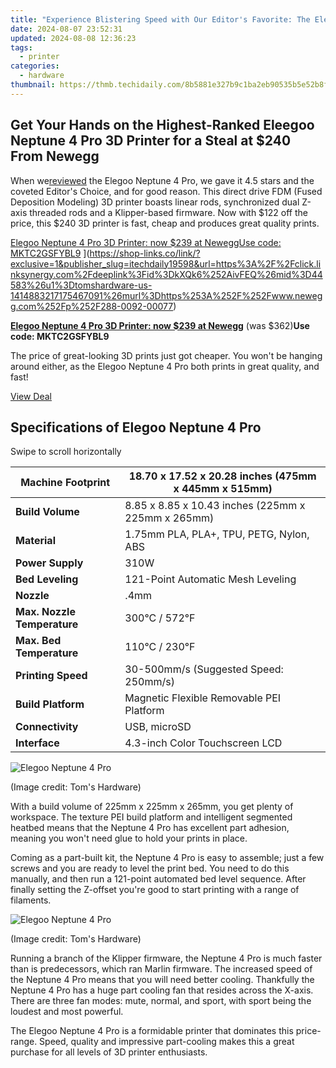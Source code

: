 ```yaml
---
title: "Experience Blistering Speed with Our Editor's Favorite: The Elegoo Neptune 4 Pro at a Steep Discount ($75 Off)!"
date: 2024-08-07 23:52:31
updated: 2024-08-08 12:36:23
tags:
  - printer
categories:
  - hardware
thumbnail: https://thmb.techidaily.com/8b5881e327b9c1ba2eb90535b5e52b8fb37d29efd85f95b1f8c43ff4375091ae.jpg
---
```


## Get Your Hands on the Highest-Ranked Eleegoo Neptune 4 Pro 3D Printer for a Steal at $240 From Newegg

When we[reviewed](https://www.tomshardware.com/reviews/elegoo-neptune-4-pro-3d-printer-review) the Elegoo Neptune 4 Pro, we gave it 4.5 stars and the coveted Editor's Choice, and for good reason. This direct drive FDM (Fused Deposition Modeling) 3D printer boasts linear rods, synchronized dual Z-axis threaded rods and a Klipper-based firmware. Now with $122 off the price, this $240 3D printer is fast, cheap and produces great quality prints.

[Elegoo Neptune 4 Pro 3D Printer: now $239 at NeweggUse code: MKTC2GSFYBL9](https://cdn.mos.cms.futurecdn.net/MXJx32fbsYXNH4w59DRAof-200-100.jpg "Elegoo Neptune 4 Pro 3D Printer: now $239 at NeweggUse code: MKTC2GSFYBL9") ](https://shop-links.co/link/?exclusive=1&publisher_slug=itechdaily19598&url=https%3A%2F%2Fclick.linksynergy.com%2Fdeeplink%3Fid%3DkXQk6%252AivFEQ%26mid%3D44583%26u1%3Dtomshardware-us-1414883217175467091%26murl%3Dhttps%253A%252F%252Fwww.newegg.com%252Fp%252F288-0092-00077)

[**Elegoo Neptune 4 Pro 3D Printer: now $239 at Newegg**](https://shop-links.co/link/?exclusive=1&publisher_slug=itechdaily19598&url=https%3A%2F%2Fclick.linksynergy.com%2Fdeeplink%3Fid%3DkXQk6%252AivFEQ%26mid%3D44583%26u1%3Dtomshardware-us-7144643822294407483%26murl%3Dhttps%253A%252F%252Fwww.newegg.com%252Fp%252F288-0092-00077) (was $362)**Use code: MKTC2GSFYBL9**

 The price of great-looking 3D prints just got cheaper. You won't be hanging around either, as the Elegoo Neptune 4 Pro both prints in great quality, and fast!

[View Deal](https://shop-links.co/link/?exclusive=1&publisher_slug=itechdaily19598&url=https%3A%2F%2Fclick.linksynergy.com%2Fdeeplink%3Fid%3DkXQk6%252AivFEQ%26mid%3D44583%26u1%3Dtomshardware-us-1414883217175467091%26murl%3Dhttps%253A%252F%252Fwww.newegg.com%252Fp%252F288-0092-00077)

## Specifications of Elegoo Neptune 4 Pro

 Swipe to scroll horizontally

| **Machine Footprint**       | 18.70 x 17.52 x 20.28 inches (475mm x 445mm x 515mm) |
| --------------------------- | ---------------------------------------------------- |
| **Build Volume**            | 8.85 x 8.85 x 10.43 inches (225mm x 225mm x 265mm)   |
| **Material**                | 1.75mm PLA, PLA+, TPU, PETG, Nylon, ABS              |
| **Power Supply**            | 310W                                                 |
| **Bed Leveling**            | 121-Point Automatic Mesh Leveling                    |
| **Nozzle**                  | .4mm                                                 |
| **Max. Nozzle Temperature** | 300°C / 572°F                                        |
| **Max. Bed Temperature**    | 110°C / 230°F                                        |
| **Printing Speed**          | 30-500mm/s (Suggested Speed: 250mm/s)                |
| **Build Platform**          | Magnetic Flexible Removable PEI Platform             |
| **Connectivity**            | USB, microSD                                         |
| **Interface**               | 4.3-inch Color Touchscreen LCD                       |

![Elegoo Neptune 4 Pro](https://cdn.mos.cms.futurecdn.net/xipKTQMMS2DDX4sngzLBtg-320-80.jpg)

 (Image credit: Tom's Hardware)

 With a build volume of 225mm x 225mm x 265mm, you get plenty of workspace. The texture PEI build platform and intelligent segmented heatbed means that the Neptune 4 Pro has excellent part adhesion, meaning you won't need glue to hold your prints in place.  
  
 Coming as a part-built kit, the Neptune 4 Pro is easy to assemble; just a few screws and you are ready to level the print bed. You need to do this manually, and then run a 121-point automated bed level sequence. After finally setting the Z-offset you're good to start printing with a range of filaments.

![Elegoo Neptune 4 Pro](https://cdn.mos.cms.futurecdn.net/TTA2xQxywjyNsUH5DMWFHi-320-80.jpg)

 (Image credit: Tom's Hardware)

 Running a branch of the Klipper firmware, the Neptune 4 Pro is much faster than is predecessors, which ran Marlin firmware. The increased speed of the Neptune 4 Pro means that you will need better cooling. Thankfully the Neptune 4 Pro has a huge part cooling fan that resides across the X-axis. There are three fan modes: mute, normal, and sport, with sport being the loudest and most powerful.

 The Elegoo Neptune 4 Pro is a formidable printer that dominates this price-range. Speed, quality and impressive part-cooling makes this a great purchase for all levels of 3D printer enthusiasts.

<ins class="adsbygoogle"
     style="display:block"
     data-ad-format="autorelaxed"
     data-ad-client="ca-pub-7571918770474297"
     data-ad-slot="1223367746"></ins>



<ins class="adsbygoogle"
     style="display:block"
     data-ad-client="ca-pub-7571918770474297"
     data-ad-slot="8358498916"
     data-ad-format="auto"
     data-full-width-responsive="true"></ins>
